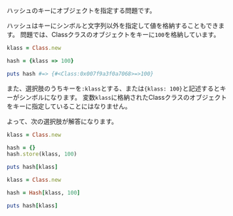 ハッシュのキーにオブジェクトを指定する問題です。

ハッシュはキーにシンボルと文字列以外を指定して値を格納することもできます。
問題では、Classクラスのオブジェクトをキーに`100`を格納しています。

```ruby
klass = Class.new

hash = {klass => 100}

puts hash #=> {#<Class:0x007f9a3f0a7068>=>100}
```

また、選択肢のうちキーを`:klass`とする、または`{klass: 100}`と記述するとキーがシンボルになります。
変数`klass`に格納されたClassクラスのオブジェクトをキーに指定していることにはなりません。

よって、次の選択肢が解答になります。

```ruby
klass = Class.new

hash = {}
hash.store(klass, 100)

puts hash[klass]
```

```ruby
klass = Class.new

hash = Hash[klass, 100]

puts hash[klass]
```
